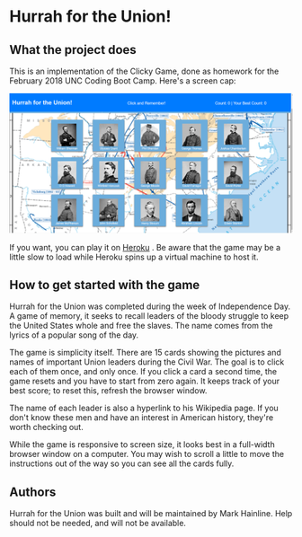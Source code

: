 # Hurrah for the Union!

## What the project does
This is an implementation of the Clicky Game, done as homework for the February 2018 UNC Coding Boot Camp. Here's a screen cap:

![Image of Hurrah for the Union](./screen_cap_small.png)

If you want, you can play it on [Heroku](https://hurrah-for-the-union.herokuapp.com/) . Be aware that the game may be a little slow to load while Heroku spins up a virtual machine to host it. 

## How to get started with the game
Hurrah for the Union was completed during the week of Independence Day. A game of memory, it seeks to recall leaders of the bloody struggle to keep the United States whole and free the slaves. The name comes from the lyrics of a popular song of the day.

The game is simplicity itself. There are 15 cards showing the pictures and names of important Union leaders during the Civil War. The goal is to click each of them once, and only once. If you click a card a second time, the game resets and you have to start from zero again. It keeps track of your best score; to reset this, refresh the browser window.

The name of each leader is also a hyperlink to his Wikipedia page. If you don't know these men and have an interest in American history, they're worth checking out.

While the game is responsive to screen size, it looks best in a full-width browser window on a computer. You may wish to scroll a little to move the instructions out of the way so you can see all the cards fully.

## Authors
Hurrah for the Union was built and will be maintained by Mark Hainline. Help should not be needed, and will not be available.
